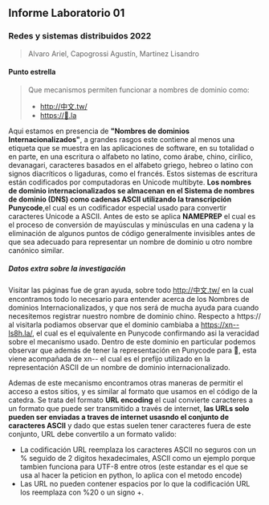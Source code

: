 ## Informe Laboratorio 01

### Redes y sistemas distribuidos 2022

> Alvaro Ariel, Capogrossi Agustín, Martinez Lisandro

#### Punto estrella

>Que mecanismos permiten funcionar a nombres de dominio como:
>
>- <http://中文.tw/>
>- <https://💩.la>

Aqui estamos en presencia de **"Nombres de dominios Internacionalizados"**, a grandes rasgos este contiene al menos una etiqueta que se muestra en las aplicaciones de software, en su totalidad o en parte, en una escritura o alfabeto no latino, como árabe, chino, cirílico, devanagari, caracteres basados ​​en el alfabeto griego, hebreo o latino con signos diacríticos o ligaduras, como el francés. Estos sistemas de escritura están codificados por computadoras en Unicode multibyte. **Los nombres de dominio internacionalizados se almacenan en el Sistema de nombres de dominio (DNS) como cadenas ASCII utilizando la transcripción Punycode**,el cual es un codificador especial usado para convertir caracteres Unicode a ASCII. Antes de esto se aplica **NAMEPREP** el cual es el proceso de conversión de mayúsculas y minúsculas en una cadena y la eliminación de algunos puntos de código generalmente invisibles antes de que sea adecuado para representar un nombre de dominio u otro nombre canónico similar.

##### Datos extra sobre la investigación

Visitar las páginas fue de gran ayuda, sobre todo <http://中文.tw/> en la cual encontramos todo lo necesario para entender acerca de los Nombres de dominios Internacionalizados, y que nos será de mucha ayuda para cuando necesitemos registrar nuestro nombre de dominio chino. Respecto a https://     al visitarla podiamos observar que el dominio cambiaba a <https://xn--ls8h.la/>, el cual es el equivalente en Punycode confirmando asi la veracidad sobre el mecanismo usado. Dentro de este dominio en particular podemos observar que además de tener la representación en Punycode para 💩, esta viene acompañada de xn-- el cual es el prefijo utilizado en la representación ASCII de un nombre de dominio internacionalizado.

Ademas de este mecanismo encontramos otras maneras de permitir el acceso a estos sitios, y es similar al formato que usamos en el código de la catedra. Se trata del formato **URL encoding** el cual convierte caracteres a un formato que puede ser transmitido a través de internet, **las URLs solo pueden ser enviadas a traves de internet usasndo el conjunto de caracteres ASCII** y dado que estas suelen tener caracteres fuera de este conjunto, URL debe convertilo a un formato valido:

- La codificación URL reemplaza los caracteres ASCII no seguros con un % seguido de 2 digitos hexadecimales, ASCII como un ejemplo porque tambien funciona para UTF-8 entre otros (este estandar es el que se usa al hacer la peticion en python, lo aplica con el metodo encode)
- Las URL no pueden contener espacios por lo que la codificación URL los reemplaza con %20 o un signo +.
